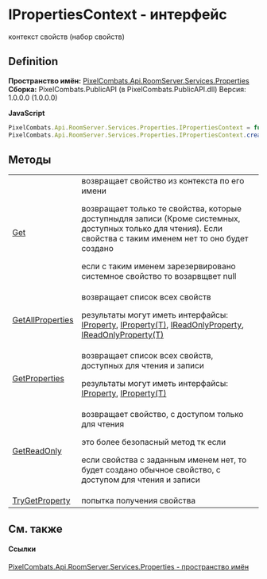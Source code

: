 # IPropertiesContext - интерфейс


контекст свойств (набор свойств)



## Definition
**Пространство имён:** <a href="7a6d0ac1-2a42-0f0a-dc90-e72ae4f99370">PixelCombats.Api.RoomServer.Services.Properties</a>  
**Сборка:** PixelCombats.PublicAPI (в PixelCombats.PublicAPI.dll) Версия: 1.0.0.0 (1.0.0.0)

**JavaScript**
``` JavaScript
PixelCombats.Api.RoomServer.Services.Properties.IPropertiesContext = function();
PixelCombats.Api.RoomServer.Services.Properties.IPropertiesContext.createInterface('PixelCombats.Api.RoomServer.Services.Properties.IPropertiesContext');
```



## Методы
<table>
<tr>
<td><a href="0600b0e9-e7e8-f585-cb22-02e109b89ab2">Get</a></td>
<td>возвращает свойство из контекста по его имени <p>возвращает только те свойства, которые доступныдля записи (Кроме системных, доступных только для чтения). Если свойства с таким именем нет то оно будет создано</p><p>

если с таким именем зарезервировано системное свойство то возарвщвет null</p></td></tr>
<tr>
<td><a href="6c418b2b-e638-4632-a617-3e57621428ac">GetAllProperties</a></td>
<td>возвращает список всех свойств <p>результаты могут иметь интерфайсы: <a href="4e2c24f5-fe9d-320d-caf0-9b98bc4ae86e">IProperty</a>, <a href="6ef45c8d-2414-0f16-2d76-3b9017318e75">IProperty(T)</a>, <a href="f6a49c5a-4951-c094-ef7e-66a1e82d853b">IReadOnlyProperty</a>, <a href="7ba672a4-116d-bb7b-71fc-76f9b14b031c">IReadOnlyProperty(T)</a></p></td></tr>
<tr>
<td><a href="7afb3c2f-9910-3158-e4e9-f981d980238b">GetProperties</a></td>
<td>возвращает список всех свойств, доступных для чтения и записи <p>результаты могут иметь интерфайсы: <a href="4e2c24f5-fe9d-320d-caf0-9b98bc4ae86e">IProperty</a>, <a href="6ef45c8d-2414-0f16-2d76-3b9017318e75">IProperty(T)</a></p></td></tr>
<tr>
<td><a href="32eaea08-b086-34d3-f9eb-95e5ac2497a9">GetReadOnly</a></td>
<td>возвращает свойство, с доступом только для чтения <p>это более безопасный метод тк если</p><p>

если свойства с заданным именем нет, то будет создано обычное свойство, с доступом для чтения и записи</p></td></tr>
<tr>
<td><a href="711e9263-8da9-e1fa-9b04-7374def10c37">TryGetProperty</a></td>
<td>попытка получения свойства</td></tr>
</table>

## См. также


#### Ссылки
<a href="7a6d0ac1-2a42-0f0a-dc90-e72ae4f99370">PixelCombats.Api.RoomServer.Services.Properties - пространство имён</a>  
